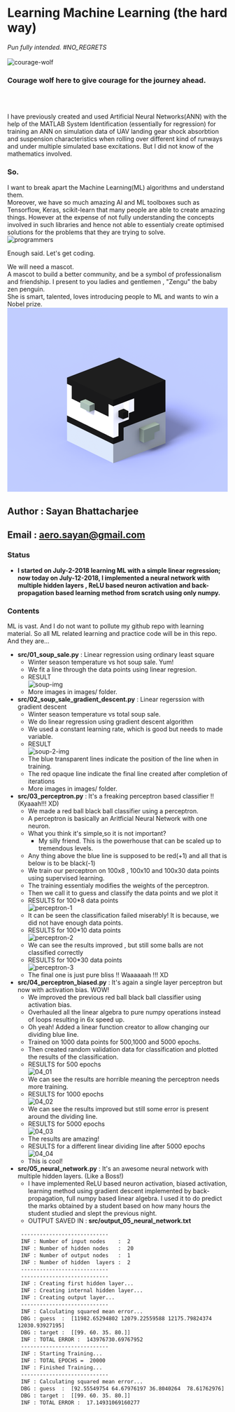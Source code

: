 # Learning Machine Learning (the hard way)
<i>Pun fully intended. #NO_REGRETS  </i></br>
</br>
![courage-wolf](memes/courage-wolf.jpg) </br>
### Courage wolf here to give courage for the journey ahead.
</br></br>

I have previously created and used Artificial Neural Networks(ANN) with the help
of the MATLAB System Identification (essentially for regression) for
training an ANN on simulation data of UAV landing gear shock absorbtion and
suspension characteristics when rolling over different kind of runways and under
multiple simulated base excitations. But I did not know of the mathematics involved.

### So.
I want to break apart the Machine Learning(ML) algorithms and understand them.</br>
Moreover, we have so much amazing AI and ML toolboxes such as Tensorflow, Keras,
scikit-learn that many people are able to create amazing things. However at the
expense of not fully understanding the concepts involved in such libraries and
hence not able to essentialy create optimised solutions for the problems that
they are trying to solve.</br>
![programmers](memes/programmers.png)

Enough said. Let's get coding.

We will need a mascot.</br>
A mascot to build a better community, and be a symbol of professionalism and friendship.
I present to you ladies and gentlemen , "Zengu" the baby zen penguin.</br>
She is smart, talented, loves introducing people to ML and wants to win a Nobel prize.
![zengu](memes/i-made-dis-zengu.png) </br>





## Author : Sayan Bhattacharjee
## Email  : aero.sayan@gmail.com
### Status
+ **I started on July-2-2018 learning ML with a simple linear regression; now today on July-12-2018, I implemented a neural network with multiple hidden layers , ReLU based neuron activation and back-propagation based learning method from scratch using only numpy.**
### Contents
ML is vast. And I do not want to pollute my github repo with learning material.
So all ML related learning and practice code will be in this repo.
And they are...
+ **src/01_soup_sale.py** : Linear regression using ordinary least square
	- Winter season temperature vs hot soup sale. Yum!
	- We fit a line through the data points using linear regresion.
	- RESULT </br> ![soup-img](images/01_soup_sale_05.JPG)
	- More images in images/ folder.
+ **src/02_soup_sale_gradient_descent.py** : Linear regerssion with gradient descent
	- Winter season temperature vs total soup sale.
	- We do linear regression using gradient descent algorithm
	- We used a constant learning rate, which is good but needs to made variable.
	- RESULT </br> ![soup-2-img](images/02_soup_sale_gradient_descent_01.JPG)
	- The blue transparent lines indicate the position of the line when in training.
	- The red opaque line indicate the final line created after completion of iterations
	- More images in images/ folder.
+ **src/03_perceptron.py** : It's a freaking perceptron based classifier !! (Kyaaah!!! XD)
	- We made a red ball black ball classifier using a perceptron.
	- A perceptron is basically an Aritficial Neural Network with one neuron.
	- What you think it's simple,so it is not important?
		- My silly friend. This is the powerhouse that can be scaled up to tremendous levels.
	- Any thing above the blue line is supposed to be red(+1) and all that is below is to be black(-1)
	- We train our perceptron on 100x8 , 100x10 and 100x30 data points using supervised learning.
	- The training essentialy modifies the weights of the perceptron.
	- Then we call it to guess and classify the data points and we plot it
	- RESULTS for 100*8 data points </br> ![perceptron-1](images/03_perceptron_01_100x8_nodes.JPG)
	- It can be seen the classification failed miserably! It is because, we did not have enough data points.
	- RESULTS for 100*10 data points </br> ![perceptron-2](images/03_perceptron_02_100x10_nodes.JPG)
	- We can see the results improved , but still some balls are not classified correctly
	- RESULTS for 100*30 data points </br> ![perceptron-3](images/03_perceptron_03_100x30_nodes.JPG)
	- The final one is just pure bliss !! Waaaaaah !!! XD
+ **src/04_perceptron_biased.py** : It's again a single layer perceptron but now with activation bias. WOW!
	- We improved the previous red ball black ball classifier using activation bias.
	- Overhauled all the linear algebra to pure numpy operations instead of loops resulting in 6x speed up.
	- Oh yeah! Added a linear function creator to allow changing our dividing blue line.
	- Trained on 1000 data points for 500,1000 and 5000 epochs.
	- Then created random validation data for classification and plotted the results of the classification.
	- RESULTS for 500 epochs </br> ![04_01](images/04_perceptron_biased_01_1000_nodes_500_epoch.JPG)
	- We can see the results are horrible meaning the perceptron needs more training.
	- RESULTS for 1000 epochs </br> ![04_02](images/04_perceptron_biased_02_1000_nodes_1000_epoch.JPG)
	- We can see the results improved but still some error is present around the dividing line.
	- RESULTS for 5000 epochs </br> ![04_03](images/04_perceptron_biased_03_1000_nodes_5000_epoch.JPG)
	- The results are amazing!
	- RESULTS for a different linear dividing line after 5000 epochs</br> ![04_04](images/04_perceptron_biased_04_1000_nodes_5000_epoch.JPG)
	- This is cool!
+ **src/05_neural_network.py** : It's an awesome neural network with multiple hidden layers. (Like a Boss!)
	- I have implemented ReLU based neuron activation, biased activation, learning method using gradient descent implemented by back-propagation, full numpy based linear algebra. I used it to do predict the marks obtained by a student based on how many hours the student studied and slept the previous night.
	- OUTPUT SAVED IN : **src/output_05_neural_network.txt**
	```
	 ----------------------------
	 INF : Number of input nodes    :  2
	 INF : Number of hidden nodes   :  20
	 INF : Number of output nodes   :  1
	 INF : Number of hidden  layers :  2
	 ----------------------------
	 ----------------------------
	 INF : Creating first hidden layer...
	 INF : Creating internal hidden layer...
	 INF : Creating output layer...
	 ----------------------------
	 INF : Calculating squared mean error...
	 DBG : guess  :  [11982.65294802 12079.22559588 12175.79824374 12030.93927195]
	 DBG : target :  [[99. 60. 35. 80.]]
	 INF : TOTAL ERROR :  143976730.69767952
	 ----------------------------
	 INF : Starting Training...
	 INF : TOTAL EPOCHS =  20000
	 INF : Finished Training...
	 ----------------------------
	 INF : Calculating squared mean error...
	 DBG : guess  :  [92.55549754 64.67976197 36.8040264  78.61762976]
	 DBG : target :  [[99. 60. 35. 80.]]
	 INF : TOTAL ERROR :  17.14931069160277

	```
